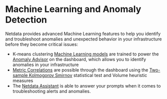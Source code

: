 # Machine Learning and Anomaly Detection

Netdata provides advanced Machine Learning features to help you identify and troubleshoot anomalies and unexpected behavior in your infrastructure before they become critical issues:

- K-means clustering [Machine Learning models](/src/ml/README.md) are trained to power the [Anomaly Advisor](/docs/dashboards-and-charts/anomaly-advisor-tab.md) on the dashboard, which allows you to identify anomalies in your infrastructure
- [Metric Correlations](/docs/metric-correlations.md) are possible through the dashboard using the [Two-sample Kolmogorov Smirnov](https://en.wikipedia.org/wiki/Kolmogorov%E2%80%93Smirnov_test#Two-sample_Kolmogorov%E2%80%93Smirnov_test) statistical test and Volume heuristic measures
- The [Netdata Assistant](/docs/netdata-assistant.md) is able to answer your prompts when it comes to troubleshooting alerts and anomalies.
